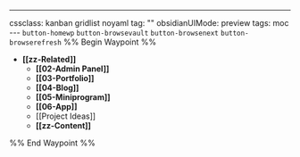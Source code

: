 ---
cssclass: kanban gridlist noyaml
tag: ""
obsidianUIMode: preview
tags: moc
--- `button-homewp`  `button-browsevault`  `button-browsenext` `button-browserefresh` 
%% Begin Waypoint %%
- **[[zz-Related]]**
	- **[[02-Admin Panel]]**
	- **[[03-Portfolio]]**
	- **[[04-Blog]]**
	- **[[05-Miniprogram]]**
	- **[[06-App]]**
	- [[Project Ideas]]
	- **[[zz-Content]]**

%% End Waypoint %%